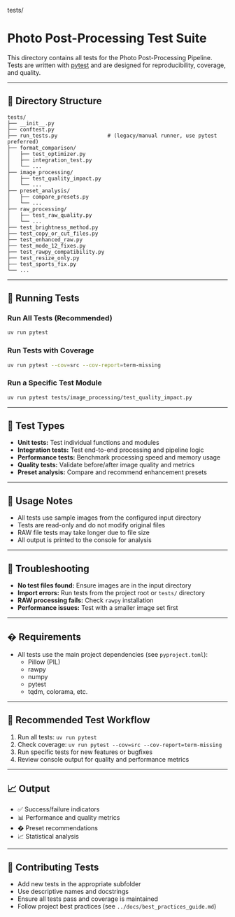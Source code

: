 tests/
# Photo Post-Processing Test Suite

This directory contains all tests for the Photo Post-Processing Pipeline. Tests are written with [pytest](https://docs.pytest.org/en/stable/) and are designed for reproducibility, coverage, and quality.

---

## 📁 Directory Structure

```
tests/
├── __init__.py
├── conftest.py
├── run_tests.py                # (legacy/manual runner, use pytest preferred)
├── format_comparison/
│   ├── test_optimizer.py
│   ├── integration_test.py
│   └── ...
├── image_processing/
│   ├── test_quality_impact.py
│   └── ...
├── preset_analysis/
│   ├── compare_presets.py
│   └── ...
├── raw_processing/
│   ├── test_raw_quality.py
│   └── ...
├── test_brightness_method.py
├── test_copy_or_cut_files.py
├── test_enhanced_raw.py
├── test_mode_12_fixes.py
├── test_rawpy_compatibility.py
├── test_resize_only.py
├── test_sports_fix.py
└── ...
```

---

## 🚀 Running Tests

### Run All Tests (Recommended)

```sh
uv run pytest
```

### Run Tests with Coverage

```sh
uv run pytest --cov=src --cov-report=term-missing
```

### Run a Specific Test Module

```sh
uv run pytest tests/image_processing/test_quality_impact.py
```

---

## 🧪 Test Types

- **Unit tests:** Test individual functions and modules
- **Integration tests:** Test end-to-end processing and pipeline logic
- **Performance tests:** Benchmark processing speed and memory usage
- **Quality tests:** Validate before/after image quality and metrics
- **Preset analysis:** Compare and recommend enhancement presets

---

## 📝 Usage Notes

- All tests use sample images from the configured input directory
- Tests are read-only and do not modify original files
- RAW file tests may take longer due to file size
- All output is printed to the console for analysis

---

## 🐛 Troubleshooting

- **No test files found:** Ensure images are in the input directory
- **Import errors:** Run tests from the project root or `tests/` directory
- **RAW processing fails:** Check `rawpy` installation
- **Performance issues:** Test with a smaller image set first

---

## � Requirements

- All tests use the main project dependencies (see `pyproject.toml`):
  - Pillow (PIL)
  - rawpy
  - numpy
  - pytest
  - tqdm, colorama, etc.

---

## 🎯 Recommended Test Workflow

1. Run all tests: `uv run pytest`
2. Check coverage: `uv run pytest --cov=src --cov-report=term-missing`
3. Run specific tests for new features or bugfixes
4. Review console output for quality and performance metrics

---

## 📈 Output

- ✅ Success/failure indicators
- 📊 Performance and quality metrics
- � Preset recommendations
- 📈 Statistical analysis

---

## 🤝 Contributing Tests

- Add new tests in the appropriate subfolder
- Use descriptive names and docstrings
- Ensure all tests pass and coverage is maintained
- Follow project best practices (see `../docs/best_practices_guide.md`)
